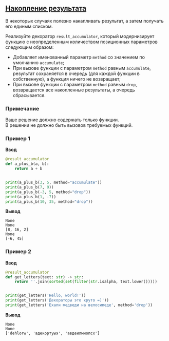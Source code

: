 ## [Накопление результата](../../../solutions/4.3/43_e.py)

В некоторых случаях полезно накапливать результат, а затем получать его единым списком.

Реализуйте декоратор `result_accumulator`, который модернизирует функцию с неопределенным количеством позиционных параметров следующим образом:

- Добавляет именованный параметр `method` со значением по умолчанию `accumulate`;
- При вызове функции с параметром `method` равным `accumulate`, результат сохраняется в очередь (для каждой функции в собственную), а функция ничего не возвращает;
- При вызове функции с параметром `method` равным `drop`, возвращается все накопленные результаты, а очередь сбрасывается.

### Примечание

Ваше решение должно содержать только функции.\
В решении не должно быть вызовов требуемых функций.

### Пример 1

**Ввод**
```python
@result_accumulator
def a_plus_b(a, b):
    return a + b


print(a_plus_b(3, 5, method="accumulate"))
print(a_plus_b(7, 9))
print(a_plus_b(-3, 5, method="drop"))
print(a_plus_b(1, -7))
print(a_plus_b(10, 35, method="drop"))
```

**Вывод**
```plaintext
None
None
[8, 16, 2]
None
[-6, 45]
```

### Пример 2

**Ввод**
```python
@result_accumulator
def get_letters(text: str) -> str:
    return ''.join(sorted(set(filter(str.isalpha, text.lower()))))


print(get_letters('Hello, world!'))
print(get_letters('Декораторы это круто =)'))
print(get_letters('Ехали медведи на велосипеде', method='drop'))
```

**Вывод**
```plaintext
None
None
['dehlorw', 'адекортуыэ', 'авдеилмнопсх']
```